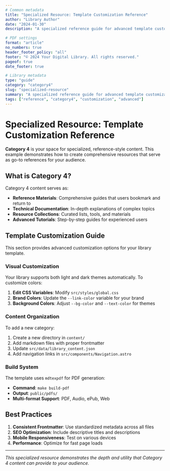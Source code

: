 ```yaml
---
# Common metadata
title: "Specialized Resource: Template Customization Reference"
author: "Library Author"
date: "2024-01-30"
description: "A specialized reference guide for advanced template customization. This Category 4 example shows how to create comprehensive reference materials."

# PDF settings
format: "article"
no_numbers: true
header_footer_policy: "all"
footer: "© 2024 Your Digital Library. All rights reserved."
pageof: true
date_footer: true

# Library metadata
type: "guide"
category: "category4"
slug: "specialized-resource"
summary: "A specialized reference guide for advanced template customization. This Category 4 example shows how to create comprehensive reference materials."
tags: ["reference", "category4", "customization", "advanced"]
---
```


# Specialized Resource: Template Customization Reference

**Category 4** is your space for specialized, reference-style content. This example demonstrates how to create comprehensive resources that serve as go-to references for your audience.

## What is Category 4?

Category 4 content serves as:

- **Reference Materials**: Comprehensive guides that users bookmark and return to
- **Technical Documentation**: In-depth explanations of complex topics
- **Resource Collections**: Curated lists, tools, and materials
- **Advanced Tutorials**: Step-by-step guides for experienced users

## Template Customization Guide

This section provides advanced customization options for your library template.

### Visual Customization

Your library supports both light and dark themes automatically. To customize colors:

1. **Edit CSS Variables**: Modify `src/styles/global.css`
2. **Brand Colors**: Update the `--link-color` variable for your brand
3. **Background Colors**: Adjust `--bg-color` and `--text-color` for themes

### Content Organization

To add a new category:

1. Create a new directory in `content/`
2. Add markdown files with proper frontmatter
3. Update `src/data/library_content.json`
4. Add navigation links in `src/components/Navigation.astro`

### Build System

The template uses `mdtexpdf` for PDF generation:

- **Command**: `make build-pdf`
- **Output**: `public/pdfs/`
- **Multi-format Support**: PDF, Audio, ePub, Web

## Best Practices

1. **Consistent Frontmatter**: Use standardized metadata across all files
2. **SEO Optimization**: Include descriptive titles and descriptions
3. **Mobile Responsiveness**: Test on various devices
4. **Performance**: Optimize for fast page loads

---

*This specialized resource demonstrates the depth and utility that Category 4 content can provide to your audience.*

